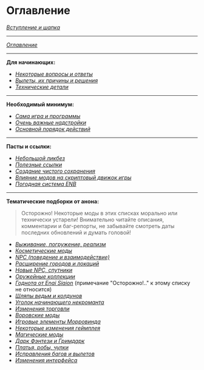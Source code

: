 # Оглавление

[*Вступление и шапка*](00_Вступление_и_шапка.md)

------

[*Оглавление*](01_Оглавление.md)

------

**Для начинающих:**

+ [*Некоторые вопросы и ответы*](01_For_Beginners/01_Некоторые_вопросы_и_ответы.md)
+ [*Вылеты, их причины и решения*](01_For_Beginners/02_Вылеты_их_причины_и_решения.md)
+ [*Технические детали*](01_For_Beginners/03_Технические_детали.md)

------

**Необходимый минимум:**

+ [*Сама игра и программы*](02_Minimum/01_Сама_игра_и_программы.md)
+ [*Очень важные надстройки*](02_Minimum/02_Очень_важные_надстройки.md)
+ [*Основной порядок действий*](02_Minimum/03_Основной_порядок_действий.md)

------

**Пасты и ссылки:**

+ [*Небольшой ликбез*](03_Texts_And_Links/01_Небольшой_ликбез.md)
+ [*Полезные ссылки*](03_Texts_And_Links/02_Полезные_ссылки.md)
+ [*Создание чистого сохранения*](03_Texts_And_Links/03_Создание_чистого_сохранения.md)
+ [*Влияние модов на скриптовый движок игры*](03_Texts_And_Links/04_Влияние_модов_на_скриптовый_движок_игры.md)
+ [*Погодная система ENB*](03_Texts_And_Links/05_Погодная_система_ENB.md)

------

**Тематические подборки от анона:**

> Осторожно! Некоторые моды в этих списках морально или технически устарели! Внимательно читайте описания, комментарии и баг-репорты, не забывайте смотреть даты последних обновлений и думать головой!

+ [*Выживание, погружение, реализм*](04_Anon_Collection/01_Выживание_погружение_реализм.md)
+ [*Косметические моды*](04_Anon_Collection/02_Косметические_моды.md)
+ [*NPC (поведение и взаимодействие)*](04_Anon_Collection/03_NPC_поведение_и_взаимодействие.md)
+ [*Расширение городов и локаций*](04_Anon_Collection/04_Расширение_городов_и_локаций.md)
+ [*Новые NPC, спутники*](04_Anon_Collection/05_Новые_NPC_спутники.md)
+ [*Оружейные коллекции*](04_Anon_Collection/06_Оружейные_коллекции.md)
+ [*Годнота от Enai Siaion*](04_Anon_Collection/07_Годнота_от_Enai_Siaion.md) (примечание "Осторожно!.." к этому списку не относится)
+ [*Шляпы ведьм и колдунов*](04_Anon_Collection/08_Шляпы_ведьм_и_колдунов.md)
+ [*Уголок начинающего некроманта*](04_Anon_Collection/09_Уголок_начинающего_некроманта.md)
+ [*Изменения торговли*](04_Anon_Collection/10_Изменения_торговли.md)
+ [*Воровские моды*](04_Anon_Collection/11_Воровские_моды.md)
+ [*Игровые элементы Морровинда*](04_Anon_Collection/12_Игровые_элементы_Морровинда.md)
+ [*Некоторые изменения геймплея*](04_Anon_Collection/13_Некоторые_изменения_геймплея.md)
+ [*Магические моды*](04_Anon_Collection/14_Магические_моды.md)
+ [*Дарк Фэнтези и Гримдарк*](04_Anon_Collection/15_Дарк_Фэнтези_и_Гримдарк.md)
+ [*Платья, робы, чулки*](04_Anon_Collection/16_Платья_робы_чулки.md)
+ [*Исправления багов и вылетов*](04_Anon_Collection/17_Исправления_багов_и_вылетов.md)
+ [*Изменения интерфейса*](04_Anon_Collection/18_Изменения_интерфейса.md)
